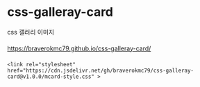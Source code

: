 # css-galleray-card
css   갤러리 이미지

#### 
https://braverokmc79.github.io/css-galleray-card/


### 
```
<link rel="stylesheet"   href="https://cdn.jsdelivr.net/gh/braverokmc79/css-galleray-card@v1.0.0/mcard-style.css" >

```
